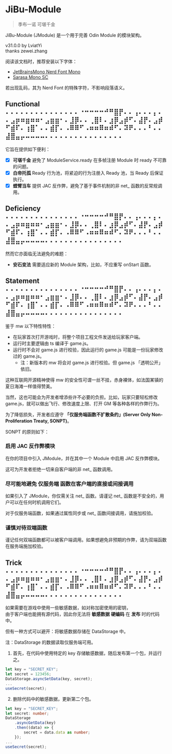 # JiBu-Module

> 季布一诺 可堪千金

JiBu-Module (JModule) 是一个用于完善 Odin Module 的模块架构。

v31.0.0
by LviatYi  
thanks zewei.zhang

阅读该文档时，推荐安装以下字体：

- [JetBrainsMono Nerd Font Mono][JetbrainsMonoNerdFont]
- [Sarasa Mono SC][SarasaMonoSC]

若出现乱码，其为 Nerd Font 的特殊字符，不影响段落语义。

## Functional ⠄⠄⠄⠄⠄⠄⠄⠄⠄⠄⠄⠄⠄⠄⠄⠐⠒⠒⠒⠒⠚⠛⣿⡟⠄⠄⢠⠄⠄⠄⡄⠄⠄⣠⡶⠶⣶⠶⠶⠂⣠⣶⣶⠂⠄⣸⡿⠄⠄⢀⣿⠇⠄⣰⡿⣠⡾⠋⠄⣼⡟⠄⣠⡾⠋⣾⠏⠄⢰⣿⠁⠄⠄⣾⡏⠄⠠⠿⠿⠋⠠⠶⠶⠿⠶⠾⠋⠄⠽⠟⠄⠄⠄⠃⠄⠄⣼⣿⣤⡤⠤⠤⠤⠤⠄⠄⠄⠄⠄⠄⠄⠄⠄⠄⠄⠄⠄⠄⠄⠄

它旨在提供如下便利：

- [x] **可堪千金** 避免了 ModuleService.ready 在多帧注册 Module 时 ready 不可靠的问题。
- [x] **白帝托孤** Ready 行为池，将紧迫的行为注册入 Ready 池，当 Ready 后保证执行。
- [x] **螳臂当车** 提供 JAC 反作弊，避免了基于事件机制的非 net_ 函数的反常规调用。

## Deficiency ⠄⠄⠄⠄⠄⠄⠄⠄⠄⠄⠄⠄⠄⠄⠄⠐⠒⠒⠒⠒⠚⠛⣿⡟⠄⠄⢠⠄⠄⠄⡄⠄⠄⣠⡶⠶⣶⠶⠶⠂⣠⣶⣶⠂⠄⣸⡿⠄⠄⢀⣿⠇⠄⣰⡿⣠⡾⠋⠄⣼⡟⠄⣠⡾⠋⣾⠏⠄⢰⣿⠁⠄⠄⣾⡏⠄⠠⠿⠿⠋⠠⠶⠶⠿⠶⠾⠋⠄⠽⠟⠄⠄⠄⠃⠄⠄⣼⣿⣤⡤⠤⠤⠤⠤⠄⠄⠄⠄⠄⠄⠄⠄⠄⠄⠄⠄⠄⠄⠄⠄

然而它亦面临无法避免的难题：

- **安石变法** 需要适应新的 Module 架构，比如，不应重写 onStart 函数。

## Statement ⠄⠄⠄⠄⠄⠄⠄⠄⠄⠄⠄⠄⠄⠄⠄⠐⠒⠒⠒⠒⠚⠛⣿⡟⠄⠄⢠⠄⠄⠄⡄⠄⠄⣠⡶⠶⣶⠶⠶⠂⣠⣶⣶⠂⠄⣸⡿⠄⠄⢀⣿⠇⠄⣰⡿⣠⡾⠋⠄⣼⡟⠄⣠⡾⠋⣾⠏⠄⢰⣿⠁⠄⠄⣾⡏⠄⠠⠿⠿⠋⠠⠶⠶⠿⠶⠾⠋⠄⠽⠟⠄⠄⠄⠃⠄⠄⣼⣿⣤⡤⠤⠤⠤⠤⠄⠄⠄⠄⠄⠄⠄⠄⠄⠄⠄⠄⠄⠄⠄⠄

鉴于 mw 以下特性特性：

- 在玩家首次打开游戏时，将整个项目工程文件发送给玩家客户端。
- 运行时主要逻辑由 ts 编译于 game.js。
- 运行时不会对 game.js 进行校验，因此运行的 game.js 可能是一份玩家修改过的 game.js。
  - 注：新版本的 mw 将会对 game.js 进行校验。但 game.js 「透明公开」依旧。

这种互联网开源精神使得 mw 的安全性可谓一丝不挂，赤身裸体，如法国某镇的夏日海滩一样值得赞美。

当然，这也可能会为开发者增添些许不必要的负担。比如，玩家只要轻松修改 game.js，就可以做出飞行、修改速度上限、打开 GM
等各种各样的作弊行为。

为了降低损失，开发者应遵守 **「仅服务端函数不扩散条约」(Server Only Non-Proliferation Treaty, SONPT)**。

SONPT 的原则如下：

### 启用 JAC 反作弊模块

在你的项目中引入 JModule，并在其中一个 Module 中启用 JAC 反作弊模块。

这可为开发者拒绝一切来自客户端的非 net_ 函数调用。

### 尽可能地避免 仅服务端 函数在客户端的直接或间接调用

如果引入了 JModule，你仅需关注 net_ 函数。请谨记 net_ 函数是不安全的，用户可以在任何时机调用它们。

对于仅服务端函数，如果通过属性同步或 net_ 函数间接调用，请施加校验。

### 谨慎对待双端函数

谨记任何双端函数都可以被客户端调用。如果想避免非预期的作弊，请为双端函数在服务端施加校验。

## Trick ⠄⠄⠄⠄⠄⠄⠄⠄⠄⠄⠄⠄⠄⠄⠄⠐⠒⠒⠒⠒⠚⠛⣿⡟⠄⠄⢠⠄⠄⠄⡄⠄⠄⣠⡶⠶⣶⠶⠶⠂⣠⣶⣶⠂⠄⣸⡿⠄⠄⢀⣿⠇⠄⣰⡿⣠⡾⠋⠄⣼⡟⠄⣠⡾⠋⣾⠏⠄⢰⣿⠁⠄⠄⣾⡏⠄⠠⠿⠿⠋⠠⠶⠶⠿⠶⠾⠋⠄⠽⠟⠄⠄⠄⠃⠄⠄⣼⣿⣤⡤⠤⠤⠤⠤⠄⠄⠄⠄⠄⠄⠄⠄⠄⠄⠄⠄⠄⠄⠄⠄

如果需要在游戏中使用一些敏感数据，如对称加密使用的密钥，  
由于客户端也能拥有源代码，因此你无法将 **敏感数据** **硬编码** 在 **发布** 时的代码中。

但有一种方式可以避开：将敏感数据存储在 DataStorage 中。

注：DataStorage 的数据读取仅服务端可用。

1. 首先，在代码中使用特定的 key 存储敏感数据，随后发布第一个包，并运行之。

```typescript
let key = "SECRET_KEY";
let secret = 123456;
DataStorage.asyncSetData(key, secret);
...
useSecret(secret);
```

2. 删除代码中的敏感数据，更新第二个包。

```typescript
let key = "SECRET_KEY";
let secret: number;
DataStorage
    .asyncGetData(key)
    .then((data) => {
        secret = data.data as number;
    });
...
useSecret(secret);
```

[JetbrainsMonoNerdFont]: https://github.com/ryanoasis/nerd-fonts/releases/download/v3.0.2/JetBrainsMono.zip@fallbackFont
[SarasaMonoSC]: https://github.com/be5invis/Sarasa-Gothic/releases/download/v0.41.6/sarasa-gothic-ttf-0.41.6.7z